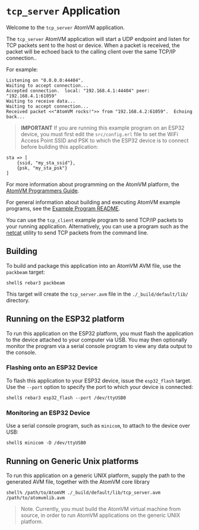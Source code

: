 # `tcp_server` Application

Welcome to the `tcp_server` AtomVM application.

The `tcp_server` AtomVM application will start a UDP endpoint and listen for TCP packets sent to the host or device.  When a packet is received, the packet will be echoed back to the calling client over the same TCP/IP connection..

For example:

    Listening on "0.0.0.0:44404".
    Waiting to accept connection...
    Accepted connection.  local: "192.168.4.1:44404" peer: "192.168.4.1:61059"
    Waiting to receive data...
    Waiting to accept connection...
    Received packet <<"AtomVM rocks!">> from "192.168.4.2:61059".  Echoing back...

> **IMPORTANT** If you are running this example program on an ESP32 device, you must first edit the `src/config.erl` file to set the WiFi Access Point SSID and PSK to which the ESP32 device is to connect before building this application:

    sta => [
        {ssid, "my_sta_ssid"},
        {psk, "my_sta_psk"}
    ]

For more information about programming on the AtomVM platform, the [AtomVM Programmers Guide](https://doc.atomvm.net/programmers-guide.html).

For general information about building and executing AtomVM example programs, see the [Example Program README](../README.md).

You can use the `tcp_client` example program to send TCP/IP packets to your running application.  Alternatively, you can use a program such as the [netcat](https://en.wikipedia.org/wiki/Netcat) utility to send TCP packets from the command line.

## Building

To build and package this application into an AtomVM AVM file, use the `packbeam` target:

    shell$ rebar3 packbeam

This target will create the `tcp_server.avm` file in the `./_build/default/lib/` directory.

## Running on the ESP32 platform

To run this application on the ESP32 platform, you must flash the application to the device attached to your computer via USB.  You may then optionally monitor the program via a serial console program to view any data output to the console.

### Flashing onto an ESP32 Device

To flash this application to your ESP32 device, issue the `esp32_flash` target.  Use the `--port` option to specify the port to which your device is connected:

    shell$ rebar3 esp32_flash --port /dev/ttyUSB0

### Monitoring an ESP32 Device

Use a serial console program, such as `minicom`, to attach to the device over USB:

    shell$ minicom -D /dev/ttyUSB0

## Running on Generic Unix platforms

To run this application on a generic UNIX platform, supply the path to the generated AVM file, together with the AtomVM core library

    shell% /path/to/AtomVM ./_build/default/lib/tcp_server.avm /path/to/atomvmlib.avm

> Note.  Currently, you must build the AtomVM virtual machine from source, in order to run AtomVM applications on the generic UNIX platform.
